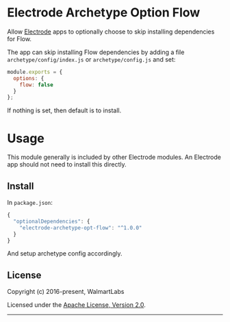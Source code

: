 # Electrode Archetype Option Flow

Allow [Electrode](https://github.com/electrode-io/electrode) apps to optionally choose to skip installing dependencies for Flow.

The app can skip installing Flow dependencies by adding a file `archetype/config/index.js` or `archetype/config.js` and set:

```js
module.exports = {
  options: {
    flow: false
  }
};
```

If nothing is set, then default is to install.

# Usage

This module generally is included by other Electrode modules. An Electrode app should not need to install this directly.

## Install

In `package.json`:

```js
{
  "optionalDependencies": {
    "electrode-archetype-opt-flow": "^1.0.0"
  }
}
```

And setup archetype config accordingly.

## License

Copyright (c) 2016-present, WalmartLabs

Licensed under the [Apache License, Version 2.0](https://www.apache.org/licenses/LICENSE-2.0).

---
